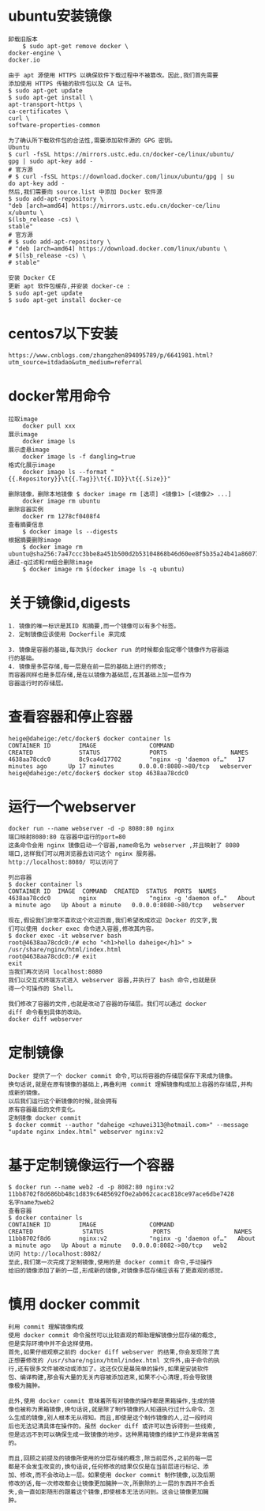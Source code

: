 # ubuntu安装镜像
    卸载旧版本
        $ sudo apt-get remove docker \
    docker-engine \
    docker.io

    由于 apt 源使用 HTTPS 以确保软件下载过程中不被篡改。因此,我们首先需要
    添加使用 HTTPS 传输的软件包以及 CA 证书。
    $ sudo apt-get update
    $ sudo apt-get install \
    apt-transport-https \
    ca-certificates \
    curl \
    software-properties-common

    为了确认所下载软件包的合法性,需要添加软件源的 GPG 密钥。
    Ubuntu
    $ curl -fsSL https://mirrors.ustc.edu.cn/docker-ce/linux/ubuntu/
    gpg | sudo apt-key add -
    # 官方源
    # $ curl -fsSL https://download.docker.com/linux/ubuntu/gpg | su
    do apt-key add -
    然后,我们需要向 source.list 中添加 Docker 软件源
    $ sudo add-apt-repository \
    "deb [arch=amd64] https://mirrors.ustc.edu.cn/docker-ce/linu
    x/ubuntu \
    $(lsb_release -cs) \
    stable"
    # 官方源
    # $ sudo add-apt-repository \
    # "deb [arch=amd64] https://download.docker.com/linux/ubuntu \
    # $(lsb_release -cs) \
    # stable"

    安装 Docker CE
    更新 apt 软件包缓存,并安装 docker-ce :
    $ sudo apt-get update
    $ sudo apt-get install docker-ce
# centos7以下安装
    https://www.cnblogs.com/zhangzhen894095789/p/6641981.html?utm_source=itdadao&utm_medium=referral
# docker常用命令
    拉取image
        docker pull xxx
    展示image
        docker image ls
    展示虚悬image
        docker image ls -f dangling=true
    格式化展示image
        docker image ls --format "{{.Repository}}\t{{.Tag}}\t{{.ID}}\t{{.Size}}"

    删除镜像，删除本地镜像 $ docker image rm [选项] <镜像1> [<镜像2> ...]
        docker image rm ubuntu
    删除容器实例
        docker rm 1278cf0408f4
    查看摘要信息
        $ docker image ls --digests
    根据摘要删除image
        $ docker image rm ubuntu@sha256:7a47ccc3bbe8a451b500d2b53104868b46d60ee8f5b35a24b41a86077c650210
    通过-q过滤和rm组合删除image
        $ docker image rm $(docker image ls -q ubuntu)

# 关于镜像id,digests
    1. 镜像的唯一标识是其ID 和摘要,而一个镜像可以有多个标签。
    2. 定制镜像应该使用 Dockerfile 来完成

    3. 镜像是容器的基础,每次执行 docker run 的时候都会指定哪个镜像作为容器运
    行的基础。
    4. 镜像是多层存储,每一层是在前一层的基础上进行的修改;
    而容器同样也是多层存储,是在以镜像为基础层,在其基础上加一层作为
    容器运行时的存储层。

# 查看容器和停止容器
    heige@daheige:/etc/docker$ docker container ls
    CONTAINER ID        IMAGE               COMMAND                  CREATED             STATUS              PORTS                  NAMES
    4638aa78cdc0        8c9ca4d17702        "nginx -g 'daemon of…"   17 minutes ago      Up 17 minutes       0.0.0.0:8080->80/tcp   webserver
    heige@daheige:/etc/docker$ docker stop 4638aa78cdc0


# 运行一个webserver
    docker run --name webserver -d -p 8080:80 nginx
    端口映射8080:80 在容器中运行的port=80
    这条命令会用 nginx 镜像启动一个容器,name命名为 webserver ,并且映射了 8080
    端口,这样我们可以用浏览器去访问这个 nginx 服务器。
    http://localhost:8080/ 可以访问了

    列出容器
    $ docker container ls
    CONTAINER ID  IMAGE  COMMAND  CREATED  STATUS  PORTS  NAMES
    4638aa78cdc0        nginx               "nginx -g 'daemon of…"   About a minute ago   Up About a minute   0.0.0.0:8080->80/tcp   webserver
    
    现在,假设我们非常不喜欢这个欢迎页面,我们希望改成欢迎 Docker 的文字,我
    们可以使用 docker exec 命令进入容器,修改其内容。
    $ docker exec -it webserver bash
    root@4638aa78cdc0:/# echo "<h1>hello daheige</h1>" > /usr/share/nginx/html/index.html 
    root@4638aa78cdc0:/# exit
    exit
    当我们再次访问 localhost:8080
    我们以交互式终端方式进入 webserver 容器,并执行了 bash 命令,也就是获
    得一个可操作的 Shell。

    我们修改了容器的文件,也就是改动了容器的存储层。我们可以通过 docker
    diff 命令看到具体的改动。
    docker diff webserver
# 定制镜像
    Docker 提供了一个 docker commit 命令,可以将容器的存储层保存下来成为镜像。
    换句话说,就是在原有镜像的基础上,再叠利用 commit 理解镜像构成加上容器的存储层,并构成新的镜像。
    以后我们运行这个新镜像的时候,就会拥有
    原有容器最后的文件变化。
    定制镜像 docker commit
    $ docker commit --author "daheige <zhuwei313@hotmail.com>" --message "update nginx index.html" webserver nginx:v2
# 基于定制镜像运行一个容器
    $ docker run --name web2 -d -p 8082:80 nginx:v2 
    11bb8702f8d686bb48c1d839c6485692f0e2ab062cacac818ce97ace6dbe7428
    名字name为web2
    查看容器
    $ docker container ls
    CONTAINER ID        IMAGE               COMMAND                  CREATED              STATUS              PORTS                  NAMES
    11bb8702f8d6        nginx:v2            "nginx -g 'daemon of…"   About a minute ago   Up About a minute   0.0.0.0:8082->80/tcp   web2
    访问 http://localhost:8082/
    至此,我们第一次完成了定制镜像,使用的是 docker commit 命令,手动操作
    给旧的镜像添加了新的一层,形成新的镜像,对镜像多层存储应该有了更直观的感觉。

# 慎用 docker commit
    利用 commit 理解镜像构成
    使用 docker commit 命令虽然可以比较直观的帮助理解镜像分层存储的概念,
    但是实际环境中并不会这样使用。
    首先,如果仔细观察之前的 docker diff webserver 的结果,你会发现除了真
    正想要修改的 /usr/share/nginx/html/index.html 文件外,由于命令的执
    行,还有很多文件被改动或添加了。这还仅仅是最简单的操作,如果是安装软件
    包、编译构建,那会有大量的无关内容被添加进来,如果不小心清理,将会导致镜
    像极为臃肿。

    此外,使用 docker commit 意味着所有对镜像的操作都是黑箱操作,生成的镜
    像也被称为黑箱镜像,换句话说,就是除了制作镜像的人知道执行过什么命令、怎
    么生成的镜像,别人根本无从得知。而且,即使是这个制作镜像的人,过一段时间
    后也无法记清具体在操作的。虽然 docker diff 或许可以告诉得到一些线索,
    但是远远不到可以确保生成一致镜像的地步。这种黑箱镜像的维护工作是非常痛苦
    的。
    
    而且,回顾之前提及的镜像所使用的分层存储的概念,除当前层外,之前的每一层
    都是不会发生改变的,换句话说,任何修改的结果仅仅是在当前层进行标记、添
    加、修改,而不会改动上一层。如果使用 docker commit 制作镜像,以及后期
    修改的话,每一次修改都会让镜像更加臃肿一次,所删除的上一层的东西并不会丢
    失,会一直如影随形的跟着这个镜像,即使根本无法访问到。这会让镜像更加臃
    肿。